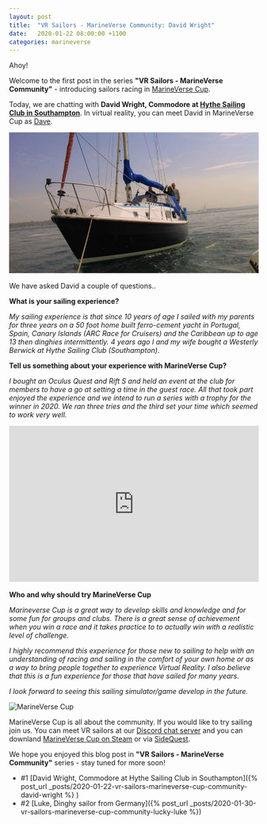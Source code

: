 ```yaml
---
layout: post
title:  "VR Sailors - MarineVerse Community: David Wright"
date:   2020-01-22 08:00:00 +1100
categories: marineverse
---
```


Ahoy!

Welcome to the first post in the series **"VR Sailors - MarineVerse Community"** - introducing sailors racing in [MarineVerse Cup](https://www.marineverse.com/marineverse-cup).

Today, we are chatting with **David Wright, Commodore at [Hythe Sailing Club in Southampton](https://hythesailingclub.co.uk/)**. In virtual reality, you can meet David in MarineVerse Cup as [Dave](https://www.marineverse.com/marineverse-cup/race/aKLPc5I2d3CRfXP1nDcmPiBthfRCh7yxbsX-Mprn9AZSrl8).


![David1](/assets/community/david1.jpg)

We have asked David a couple of questions..

<!--more-->

**What is your sailing experience?**

*My sailing experience is that since 10 years of age I sailed with my parents for three years on a 50 foot home built ferro-cement yacht in Portugal, Spain, Canary Islands (ARC Race for Cruisers) and the Caribbean up to age 13 then dinghies intermittently.  4 years ago I and my wife bought a Westerly Berwick at Hythe Sailing Club (Southampton)*.

**Tell us something about your experience with MarineVerse Cup?**

*I bought an Oculus Quest and Rift S and held an event at the club for members to have a go at setting a time in the guest race.  All that took part enjoyed the experience and we intend to run a series with a trophy for the winner in 2020.  We ran three tries and the third set your time which seemed to work very well.*

<iframe width="100%" height="315" src="https://www.youtube.com/embed/Igf3BzUamLA?rel=0&amp;showinfo=0" frameborder="0" allowfullscreen></iframe>

**Who and why should try MarineVerse Cup**

*Marineverse Cup is a great way to develop skills and knowledge and for some fun for groups and clubs.  There is a great sense of achievement when you win a race and it takes practice to to actually win with a realistic level of challenge.*

*I highly recommend this experience for those new to sailing to help with an understanding of racing and sailing in the comfort of your own home or as a way to bring people together to experience Virtual Reality.  I also believe that this is a fun experience for those that have sailed for many years.*

*I look forward to seeing this sailing simulator/game develop in the future.*


![MarineVerse Cup](https://d3mi3qsvgmg9zn.cloudfront.net/mvcup/hearo_logo.png)


MarineVerse Cup is all about the community. If you would like to try sailing join us. You can meet VR sailors at our [Discord chat server](https://discord.gg/TjMkqzd) and you can downland [MarineVerse Cup on Steam](https://store.steampowered.com/app/1035320/MarineVerse_Cup__Yacht_Racing) or via [SideQuest](https://sdq.st/a-324).

We hope you enjoyed this blog post in **"VR Sailors - MarineVerse Community"** series - stay tuned for more soon!

  - #1 [David Wright, Commodore at Hythe Sailing Club in Southampton]({% post_url _posts/2020-01-22-vr-sailors-marineverse-cup-community-david-wright %}
)
  - #2 [Luke, Dinghy sailor from Germany]({% post_url _posts/2020-01-30-vr-sailors-marineverse-cup-community-lucky-luke %})

